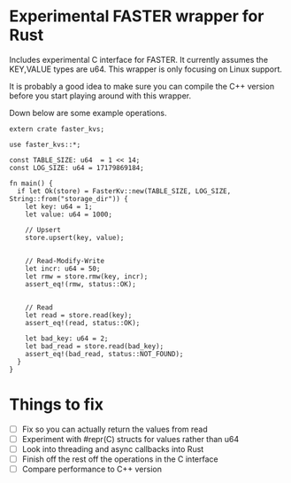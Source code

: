 # Experimental FASTER wrapper for Rust

Includes experimental C interface for FASTER. It currently assumes the KEY,VALUE types are u64. This wrapper is only focusing on Linux support. 


It is probably a good idea to make sure you can compile the C++ version before you start playing around with this wrapper.


Down below are some example operations. 

```rust,no_run
extern crate faster_kvs;

use faster_kvs::*;

const TABLE_SIZE: u64  = 1 << 14;
const LOG_SIZE: u64 = 17179869184;

fn main() {
  if let Ok(store) = FasterKv::new(TABLE_SIZE, LOG_SIZE, String::from("storage_dir")) {
    let key: u64 = 1;
    let value: u64 = 1000;

    // Upsert
    store.upsert(key, value);


    // Read-Modify-Write
    let incr: u64 = 50;
    let rmw = store.rmw(key, incr);
    assert_eq!(rmw, status::OK);


    // Read
    let read = store.read(key);
    assert_eq!(read, status::OK);

    let bad_key: u64 = 2;
    let bad_read = store.read(bad_key);
    assert_eq!(bad_read, status::NOT_FOUND);
  }
}
```

# Things to fix

- [ ] Fix so you can actually return the values from read
- [ ] Experiment with #repr(C) structs for values rather than u64
- [ ] Look into threading and async callbacks into Rust
- [ ] Finish off the rest off the operations in the C interface
- [ ] Compare performance to C++ version
